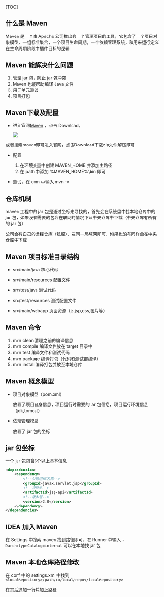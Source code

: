 [TOC]

## 什么是 Maven

Maven 是一个由 Apache 公司推出的一个管理项目的工具，它包含了一个项目对象模型，一组标准集合，一个项目生命周期，一个依赖管理系统，和用来运行定义在生命周期阶段中插件目标的逻辑

## Maven 能解决什么问题

1. 管理 jar 包，防止 jar 包冲突
2. Maven 也能帮助编译 Java 文件
3. 用于单元测试
4. 项目打包

## Maven下载及配置

* 进入官网[Maven](<http://maven.apache.org/>) ，点击 Download。

  ![](../../../Java/img/apache-1563885812124.png)

或者搜索maven即可进入官网，点击Download下载zip文件解压即可

* 配置

  1. 在环境变量中创建 MAVEN_HOME 并添加主路径
  2. 在 path 中添加 %MAVEN_HOME%\bin 即可
* 测试，在 com 中输入 mvn -v

## 仓库机制

maven 工程中的 jar 包是通过坐标来寻找的，首先会在系统盘中找本地仓库中的 jar 包，如果没有需要的包会在联网的情况下从中央仓库中下载（中央仓库有所有的 jar 包）

公司会有自己的远程仓库（私服），在同一局域网即可，如果也没有同样会在中央仓库中下载

## Maven 项目标准目录结构

* src/main/java	核心代码

* src/main/resources	配置文件

* src/test/java	测试代码

* src/test/resources	测试配置文件

* src/main/webapp	页面资源（js,jsp,css,图片等）

## Maven 命令

1. mvn clean    清理之前的编译信息
2. mvn compile    编译文件放在 target 目录中
3. mvn test    编译文件和测试代码
4. mvn package    编译打包（代码和测试都编译）
5. mvn install    编译打包并放至本地仓库

## Maven 概念模型

* 项目对象模型（pom.xml）

  放置了项目自身信息，项目运行时需要的 jar 包信息，项目运行环境信息（jdk,tomcat）

* 依赖管理模型

  放置了 jar 包的坐标

## jar 包坐标

一个 jar 包包含3个以上基本信息

```xml
<dependencies>
    <dependency>
        <!--公司组织名称-->
        <groupId>javax.servlet.jsp</groupId>
        <!--项目名-->
        <artifactId>jsp-api</artifactId>
        <!--版本号-->
        <version>2.0</version>
    </dependency>
</dependencies>
```

## IDEA 加入 Maven

在 Settings 中搜索 maven 找到路径即可，在 Runner 中输入 `-DarchetypeCatalog=internal` 可以在本地找 jar 包

## Maven 本地仓库路径修改

在 conf 中的 settings.xml 中找到 `<localRepository>/path/to/local/repo</localRepository>`

在其后追加一行并加上路径

